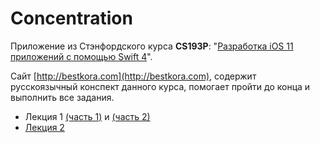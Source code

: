 # Concentration

Приложение из Стэнфордского курса **CS193P**: "[Разработка iOS 11 приложений с помощью Swift 4](https://itunes.apple.com/ru/podcast/developing-ios-11-apps-with-swift/id1315130780?l=en&mt=2)".

Сайт [http://bestkora.com](http://bestkora.com), содержит русскоязычный конспект данного курса, помогает пройти до конца и выполнить все задания. 

- Лекция 1 [(часть 1)](https://bestkora.com/IosDeveloper/lektsiya-1-cs193p-fall-2017-vvedenie-v-ios-11-xcode-9-i-swift-4-chast-1/) и [(часть 2)](https://bestkora.com/IosDeveloper/lektsiya-1-cs193p-fall-2017-vvedenie-v-ios-11-xcode-9-i-swift-4-chast-2/)
- [Лекция 2](https://bestkora.com/IosDeveloper/lektsiya-2-cs193p-fall-2017-mvc/)